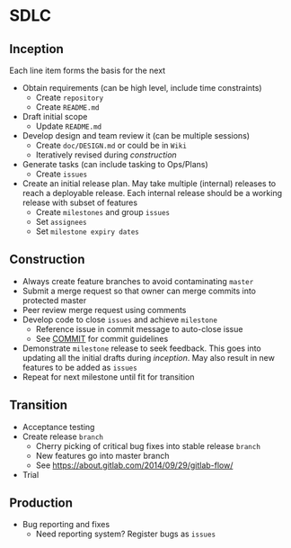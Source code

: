 # SDLC
## Inception
Each line item forms the basis for the next
- Obtain requirements (can be high level, include time constraints)
  - Create `repository`
  - Create `README.md`
- Draft initial scope
  - Update `README.md`
- Develop design and team review it (can be multiple sessions)
  - Create `doc/DESIGN.md` or could be in `Wiki` 
  - Iteratively revised during *construction*
- Generate tasks (can include tasking to Ops/Plans)
  - Create `issues`
- Create an initial release plan. May take multiple (internal) releases to reach a deployable release. Each internal release should be a working release with subset of features
  - Create `milestones` and group `issues`
  - Set `assignees`
  - Set `milestone expiry dates`

## Construction
- Always create feature branches to avoid contaminating `master`
- Submit a merge request so that owner can merge commits into protected master
- Peer review merge request using comments
- Develop code to close `issues` and achieve `milestone`
  - Reference issue in commit message to auto-close issue
  - See [COMMIT](COMMIT.md) for commit guidelines
- Demonstrate `milestone` release to seek feedback. This goes into updating all the initial drafts during *inception*. May also result in new features to be added as `issues`
- Repeat for next milestone until fit for transition

## Transition
- Acceptance testing
- Create release `branch`
  - Cherry picking of critical bug fixes into stable release `branch`
  - New features go into master branch
  - See https://about.gitlab.com/2014/09/29/gitlab-flow/
- Trial

## Production
- Bug reporting and fixes
  - Need reporting system? Register bugs as `issues`


